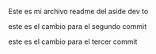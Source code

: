 Este es mi archivo readme del aside dev to

este es el cambio para el segundo commit

este es el cambio para el tercer commit